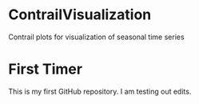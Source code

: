 # ContrailVisualization
Contrail plots for visualization of seasonal time series

# First Timer
This is my first GitHub repository.  I am testing out edits.
